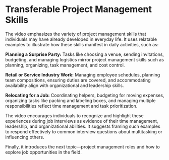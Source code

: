 # Transferable Project Management Skills

The video emphasizes the variety of project management skills that individuals may have already developed in everyday life. It uses relatable examples to illustrate how these skills manifest in daily activities, such as:

**Planning a Surprise Party:** Tasks like choosing a venue, sending invitations, budgeting, and managing logistics mirror project management skills such as planning, organizing, task management, and cost control.

**Retail or Service Industry Work:** Managing employee schedules, planning team compositions, ensuring duties are covered, and accommodating availability align with organizational and leadership skills.

**Relocating for a Job:** Coordinating helpers, budgeting for moving expenses, organizing tasks like packing and labeling boxes, and managing multiple responsibilities reflect time management and task prioritization.

The video encourages individuals to recognize and highlight these experiences during job interviews as evidence of their time management, leadership, and organizational abilities. It suggests framing such examples to respond effectively to common interview questions about multitasking or influencing others.

Finally, it introduces the next topic—project management roles and how to explore job opportunities in the field.
